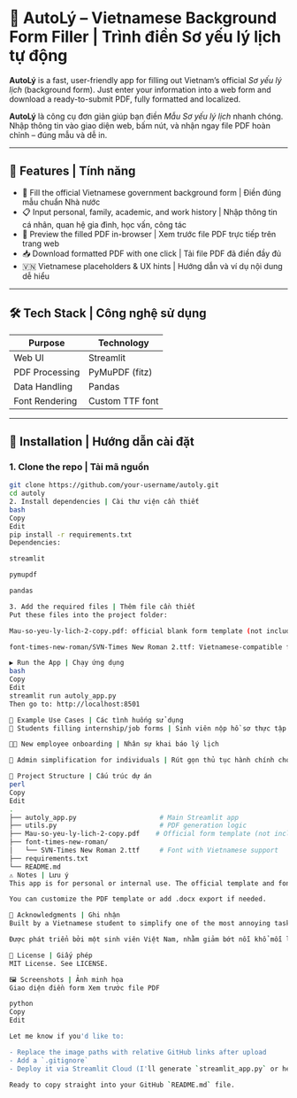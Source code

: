 # 📝 AutoLý – Vietnamese Background Form Filler | Trình điền Sơ yếu lý lịch tự động

**AutoLý** is a fast, user-friendly app for filling out Vietnam’s official *Sơ yếu lý lịch* (background form). Just enter your information into a web form and download a ready-to-submit PDF, fully formatted and localized.

**AutoLý** là công cụ đơn giản giúp bạn điền *Mẫu Sơ yếu lý lịch* nhanh chóng. Nhập thông tin vào giao diện web, bấm nút, và nhận ngay file PDF hoàn chỉnh – đúng mẫu và dễ in.

---

## 🚀 Features | Tính năng

- 🧾 Fill the official Vietnamese government background form | Điền đúng mẫu chuẩn Nhà nước
- 📋 Input personal, family, academic, and work history | Nhập thông tin cá nhân, quan hệ gia đình, học vấn, công tác
- 📄 Preview the filled PDF in-browser | Xem trước file PDF trực tiếp trên trang web
- 📥 Download formatted PDF with one click | Tải file PDF đã điền đầy đủ
- 🇻🇳 Vietnamese placeholders & UX hints | Hướng dẫn và ví dụ nội dung dễ hiểu

---

## 🛠 Tech Stack | Công nghệ sử dụng

| Purpose            | Technology         |
|--------------------|--------------------|
| Web UI             | Streamlit          |
| PDF Processing     | PyMuPDF (fitz)     |
| Data Handling      | Pandas             |
| Font Rendering     | Custom TTF font    |

---

## 🧰 Installation | Hướng dẫn cài đặt

### 1. Clone the repo | Tải mã nguồn

```bash
git clone https://github.com/your-username/autoly.git
cd autoly
2. Install dependencies | Cài thư viện cần thiết
bash
Copy
Edit
pip install -r requirements.txt
Dependencies:

streamlit

pymupdf

pandas

3. Add the required files | Thêm file cần thiết
Put these files into the project folder:

Mau-so-yeu-ly-lich-2-copy.pdf: official blank form template (not included)

font-times-new-roman/SVN-Times New Roman 2.ttf: Vietnamese-compatible font

▶️ Run the App | Chạy ứng dụng
bash
Copy
Edit
streamlit run autoly_app.py
Then go to: http://localhost:8501

🧪 Example Use Cases | Các tình huống sử dụng
🏫 Students filling internship/job forms | Sinh viên nộp hồ sơ thực tập / xin việc

🧑‍💼 New employee onboarding | Nhân sự khai báo lý lịch

🧾 Admin simplification for individuals | Rút gọn thủ tục hành chính cho cá nhân

📂 Project Structure | Cấu trúc dự án
perl
Copy
Edit
.
├── autoly_app.py                     # Main Streamlit app
├── utils.py                          # PDF generation logic
├── Mau-so-yeu-ly-lich-2-copy.pdf    # Official form template (not included)
├── font-times-new-roman/
│   └── SVN-Times New Roman 2.ttf     # Font with Vietnamese support
├── requirements.txt
└── README.md
⚠️ Notes | Lưu ý
This app is for personal or internal use. The official template and font are not included in the public repo.

You can customize the PDF template or add .docx export if needed.

🙌 Acknowledgments | Ghi nhận
Built by a Vietnamese student to simplify one of the most annoying tasks—filling out the same form every semester.

Được phát triển bởi một sinh viên Việt Nam, nhằm giảm bớt nỗi khổ mỗi lần phải điền lại Sơ yếu lý lịch cho trường học hoặc cơ quan.

📃 License | Giấy phép
MIT License. See LICENSE.

🖼 Screenshots | Ảnh minh họa
Giao diện điền form	Xem trước file PDF

python
Copy
Edit

Let me know if you'd like to:

- Replace the image paths with relative GitHub links after upload
- Add a `.gitignore`
- Deploy it via Streamlit Cloud (I'll generate `streamlit_app.py` or help with secrets/config)

Ready to copy straight into your GitHub `README.md` file.







